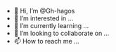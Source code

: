 - 👋 Hi, I’m @Gh-hagos
- 👀 I’m interested in ...
- 🌱 I’m currently learning ...
- 💞️ I’m looking to collaborate on ...
- 📫 How to reach me ...

<!---
Gh-hagos/Gh-hagos is a ✨ special ✨ repository because its `README.md` (this file) appears on your GitHub profile.
You can click the Preview link to take a look at your changes.
--->
